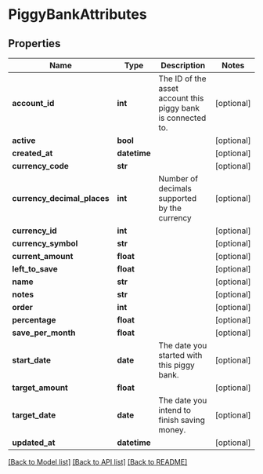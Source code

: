 # PiggyBankAttributes

## Properties
Name | Type | Description | Notes
------------ | ------------- | ------------- | -------------
**account_id** | **int** | The ID of the asset account this piggy bank is connected to. | [optional] 
**active** | **bool** |  | [optional] 
**created_at** | **datetime** |  | [optional] 
**currency_code** | **str** |  | [optional] 
**currency_decimal_places** | **int** | Number of decimals supported by the currency | [optional] 
**currency_id** | **int** |  | [optional] 
**currency_symbol** | **str** |  | [optional] 
**current_amount** | **float** |  | [optional] 
**left_to_save** | **float** |  | [optional] 
**name** | **str** |  | [optional] 
**notes** | **str** |  | [optional] 
**order** | **int** |  | [optional] 
**percentage** | **float** |  | [optional] 
**save_per_month** | **float** |  | [optional] 
**start_date** | **date** | The date you started with this piggy bank. | [optional] 
**target_amount** | **float** |  | [optional] 
**target_date** | **date** | The date you intend to finish saving money. | [optional] 
**updated_at** | **datetime** |  | [optional] 

[[Back to Model list]](../README.md#documentation-for-models) [[Back to API list]](../README.md#documentation-for-api-endpoints) [[Back to README]](../README.md)



